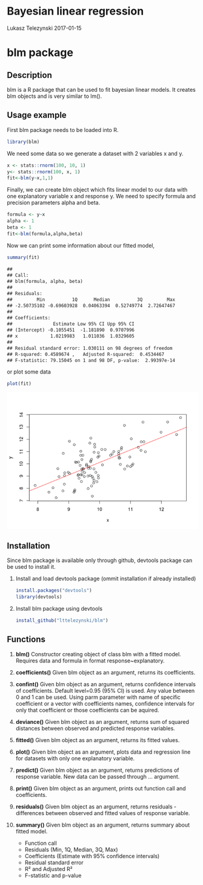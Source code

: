 Bayesian linear regression
================
Lukasz Telezynski
2017-01-15

blm package
===========

Description
-----------

blm is a R package that can be used to fit bayesian linear models. It creates blm objects and is very similar to lm().

Usage example
-------------

First blm package needs to be loaded into R.

``` r
library(blm)
```

We need some data so we generate a dataset with 2 variables x and y.

``` r
x <- stats::rnorm(100, 10, 1)
y<- stats::rnorm(100, x, 1)
fit<-blm(y~x,1,1)
```

Finally, we can create blm object which fits linear model to our data with one explanatory variable x and response y. We need to specify formula and precision parameters alpha and beta.

``` r
formula <- y~x
alpha <- 1
beta <- 1
fit<-blm(formula,alpha,beta)
```

Now we can print some information about our fitted model,

``` r
summary(fit)
```

    ## 
    ## Call:
    ## blm(formula, alpha, beta)
    ## 
    ## Residuals:
    ##         Min          1Q      Median          3Q         Max 
    ## -2.50735102 -0.69603928  0.04063394  0.52749774  2.72647467 
    ## 
    ## Coefficients:
    ##               Estimate Low 95% CI Upp 95% CI
    ## (Intercept) -0.1055451  -1.181890  0.9707996
    ## x            1.0219983   1.011036  1.0329605
    ## 
    ## Residual standard error: 1.030111 on 98 degrees of freedom
    ## R-squared: 0.4589674 ,   Adjusted R-squared:  0.4534467
    ## F-statistic: 79.15045 on 1 and 98 DF, p-value:  2.99397e-14

or plot some data

``` r
plot(fit)
```

![](README_files/figure-markdown_github/unnamed-chunk-5-1.png)

Installation
------------

Since blm package is available only through github, devtools package can be used to install it.

1.  Install and load devtools package (ommit installation if already installed)

    ``` r
    install.packages("devtools")
    library(devtools)
    ```

2.  Install blm package using devtools

    ``` r
    install_github("lttelezynski/blm")
    ```

Functions
---------

1.  **blm()**
    Constructor creating object of class blm with a fitted model. Requires data and formula in format response~explanatory.

2.  **coefficients()**
    Given blm object as an argument, returns its coefficients.

3.  **confint()**
    Given blm object as an argument, returns confidence intervals of coefficients. Default level=0.95 (95% CI) is used. Any value between 0 and 1 can be used. Using parm parameter with name of specific coefficient or a vector with coefficients names, confidence intervals for only that coefficient or those coefficients can be aquired.

4.  **deviance()**
    Given blm object as an argument, returns sum of squared distances between observed and predicted response variables.

5.  **fitted()**
    Given blm object as an argument, returns its fitted values.

6.  **plot()**
    Given blm object as an argument, plots data and regression line for datasets with only one explanatory variable.

7.  **predict()**
    Given blm object as an argument, returns predictions of response variable. New data can be passed through ... argument.

8.  **print()**
    Given blm object as an argument, prints out function call and coefficients.

9.  **residuals()**
    Given blm object as an argument, returns residuals - differences between observed and fitted values of response variable.

10. **summary()**
    Given blm object as an argument, returns summary about fitted model.
    -   Function call
    -   Residuals (Min, 1Q, Median, 3Q, Max)
    -   Coefficients (Estimate with 95% confidence intervals)
    -   Residual standard error
    -   R² and Adjusted R²
    -   F-statistic and p-value
